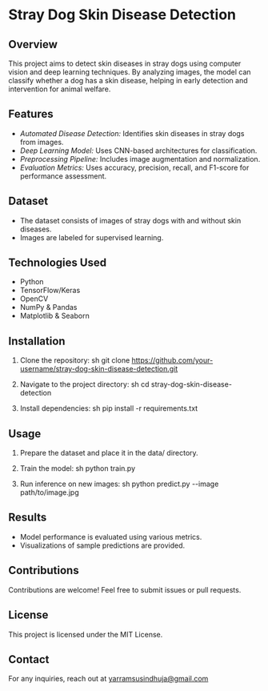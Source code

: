 # Stray Dog Skin Disease Detection

## Overview
This project aims to detect skin diseases in stray dogs using computer vision and deep learning techniques. By analyzing images, the model can classify whether a dog has a skin disease, helping in early detection and intervention for animal welfare.

## Features
- *Automated Disease Detection:* Identifies skin diseases in stray dogs from images.
- *Deep Learning Model:* Uses CNN-based architectures for classification.
- *Preprocessing Pipeline:* Includes image augmentation and normalization.
- *Evaluation Metrics:* Uses accuracy, precision, recall, and F1-score for performance assessment.

## Dataset
- The dataset consists of images of stray dogs with and without skin diseases.
- Images are labeled for supervised learning.

## Technologies Used
- Python
- TensorFlow/Keras
- OpenCV
- NumPy & Pandas
- Matplotlib & Seaborn

## Installation
1. Clone the repository:
   sh
   git clone https://github.com/your-username/stray-dog-skin-disease-detection.git
   
2. Navigate to the project directory:
   sh
   cd stray-dog-skin-disease-detection
   
3. Install dependencies:
   sh
   pip install -r requirements.txt
   

## Usage
1. Prepare the dataset and place it in the data/ directory.
2. Train the model:
   sh
   python train.py
   
3. Run inference on new images:
   sh
   python predict.py --image path/to/image.jpg
   

## Results
- Model performance is evaluated using various metrics.
- Visualizations of sample predictions are provided.

## Contributions
Contributions are welcome! Feel free to submit issues or pull requests.

## License
This project is licensed under the MIT License.

## Contact
For any inquiries, reach out at yarramsusindhuja@gmail.com
